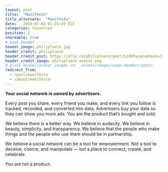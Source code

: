 ```yaml
---
layout: post
title:  "Manifesto"
title_alternate:  "Manifesto"
date:   2014-07-03 01:23:45 EST
categories: resources
position: 1
shareable: true
# page header ----------
header_image: philiplueck.jpg
header_credit: philiplueck
header_credit_post: https://ello.co/philiplueck/post/hzd9fwzqnvp5nykuj1uvug
header_credit_image: philiplueck-avatar.png
# place header/avatar images in: _assets/images/page-headers/posts
redirect_from:
  - /post/manifesto
  - /about/manifesto
---
```

**Your social network is owned by advertisers.**

Every post you share, every friend you make, and every link you follow is tracked, recorded, and converted into data. Advertisers buy your data so they can show you more ads. You are the product that’s bought and sold.

We believe there is a better way. We believe in audacity. We believe in beauty, simplicity, and transparency. We believe that the people who make things and the people who use them should be in partnership.

We believe a social network can be a tool for empowerment. Not a tool to deceive, coerce, and manipulate — but a place to connect, create, and celebrate.

You are not a product.
